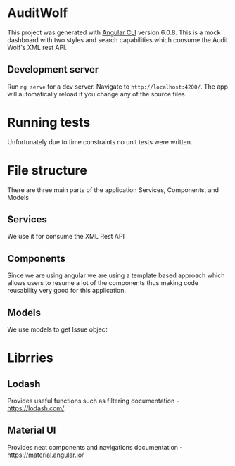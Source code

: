# AuditWolf

This project was generated with [Angular CLI](https://github.com/angular/angular-cli) version 6.0.8. This is a mock dashboard with two styles and search capabilities which consume the Audit Wolf's XML rest API.

## Development server

Run `ng serve` for a dev server. Navigate to `http://localhost:4200/`. The app will automatically reload if you change any of the source files. 


# Running tests
Unfortunately due to time constraints no unit tests were written.


# File structure
There are three main parts of the application Services, Components, and Models 

## Services
We use it for consume the XML Rest API 

## Components
Since we are using angular we are using a template based approach which allows users to resume a lot of the components thus making code reusability very good for this application. 


## Models
We use models to get Issue object


# Librries 

## Lodash  
Provides useful functions such as filtering
documentation - https://lodash.com/

## Material UI  
Provides neat components and navigations
documentation - https://material.angular.io/

